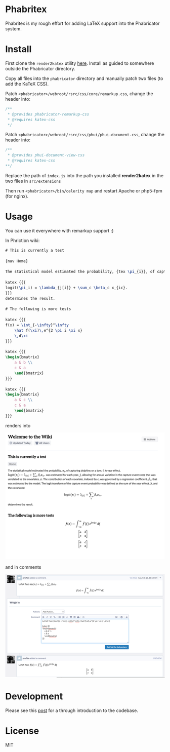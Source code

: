 # Phabritex

Phabritex is my rough effort for adding LaTeX support into the Phabricator system.

# Install

First clone the `render2katex` utility [here](https://github.com/ProfFan/render2katex). Install as guided to somewhere outside the Phabricator directory.

Copy all files into the `phabricator` directory and manually patch two files (to add the KaTeX CSS).

Patch `<phabricator>/webroot/rsrc/css/core/remarkup.css`, change the header into:

```css
/**
 * @provides phabricator-remarkup-css
 * @requires katex-css
 */
```

Patch `<phabricator>/webroot/rsrc/css/phui/phui-document.css`, change the header into:

```css
/**
 * @provides phui-document-view-css
 * @requires katex-css
**/
```

Replace the path of `index.js` into the path you installed **render2katex** in the two files in `src/extensions`

Then run `<phabricator>/bin/celerity map` and restart Apache or php5-fpm (for nginx).

# Usage

You can use it everywhere with remarkup support :)

In Phriction wiki:

```latex
# This is currently a test

{nav Home}

The statistical model estimated the probability, {tex \pi_{i}}, of capturing dolphins on a tow, {tex i}. A year effect, {tex logit(\pi_i) = \lambda_{j[i]} + \sum_c \beta_c x_{ic}.} was estimated for each year, {tex j}, allowing for annual variation in the capture event rates that was unrelated to the covariates, {tex x}. The contribution of each covariate, indexed by {tex c}, was governed by a regression coefficient, {tex \beta_c}, that was estimated by the model. The logit transform of the capture event probability was defined as the sum of the year effect, {tex \lambda}, and the covariates:

katex {{{
logit(\pi_i) = \lambda_{j[i]} + \sum_c \beta_c x_{ic}.
}}}
determines the result.

# The following is more tests

katex {{{
f(x) = \int_{-\infty}^\infty
    \hat f(\xi)\,e^{2 \pi i \xi x}
    \,d\xi 
}}}

katex {{{
\begin{bmatrix}
    a & b \\
    c & a 
    \end{bmatrix}
}}}

katex {{{
\begin{bmatrix}
    a & c \\
    c & a 
    \end{bmatrix}
}}}
```

renders into 

![screenshot](https://raw.githubusercontent.com/ProfFan/phabritex/master/wiki-demo.png)

and in comments

![screenshot-comment](https://raw.githubusercontent.com/ProfFan/phabritex/master/comments-demo.png)

# Development

Please see this [post](https://blog.amayume.net/adding-latex-support-to-phabricator/) for a through introduction to the codebase.

# License

MIT
